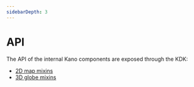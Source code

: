 ```yaml
---
sidebarDepth: 3
---
```


# API

The API of the internal Kano components are exposed through the KDK:
* [2D map mixins](https://kalisio.github.io/kdk/api/kmap/mixins.html#map)
* [3D globe mixins](https://kalisio.github.io/kdk/api/kmap/mixins.html#globe)